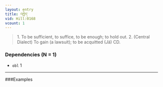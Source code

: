 ```yaml
---
layout: entry
title: འཁྱེད་
vid: Hill:0168
vcount: 1
---
```


> 1\.
 To be sufficient, to suffice, to be enough; to hold out\.
 2\.
 (Central Dialect) To gain (a lawsuit); to be acquitted (Jä) CD\.

### Dependencies (N = 1)
* `obl` 1

---

###Examples



